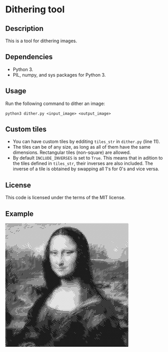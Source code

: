 # Dithering tool

## Description
This is a tool for dithering images. 

## Dependencies
- Python 3.
- PIL, numpy, and sys packages for Python 3.

## Usage

Run the following command to dither an image:

```shell
python3 dither.py <input_image> <output_image>
```

## Custom tiles

- You can have custom tiles by edditing `tiles_str` in `dither.py` (line 11). 
- The tiles can be of any size, as long as all of them have the same dimensions. Rectangular tiles (non-square) are allowed.
- By default `INCLUDE_INVERSES` is set to `True`. This means that in adition to the tiles defined in `tiles_str`, their inverses are also included. The inverse of a tile is obtained by swapping all 1's for 0's and vice versa.


## License
This code is licensed under the terms of the MIT license.

## Example
![dithered_image](monadither.png)